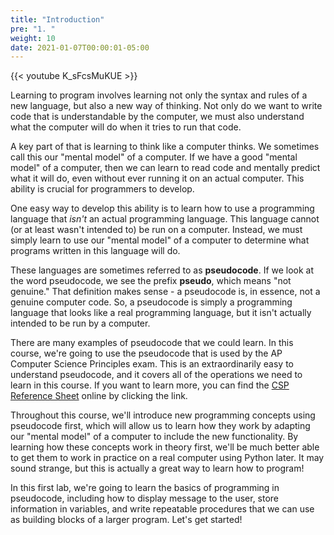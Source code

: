 ```yaml
---
title: "Introduction"
pre: "1. "
weight: 10
date: 2021-01-07T00:00:01-05:00
---
```


{{< youtube K_sFcsMuKUE >}}

Learning to program involves learning not only the syntax and rules of a new language, but also a new way of thinking. Not only do we want to write code that is understandable by the computer, we must also understand what the computer will do when it tries to run that code. 

A key part of that is learning to think like a computer thinks. We sometimes call this our "mental model" of a computer. If we have a good "mental model" of a computer, then we can learn to read code and mentally predict what it will do, even without ever running it on an actual computer. This ability is crucial for programmers to develop.

One easy way to develop this ability is to learn how to use a programming language that _isn't_ an actual programming language. This language cannot (or at least wasn't intended to) be run on a computer. Instead, we must simply learn to use our "mental model" of a computer to determine what programs written in this language will do.

These languages are sometimes referred to as **pseudocode**. If we look at the word pseudocode, we see the prefix **pseudo**, which means "not genuine." That definition makes sense - a pseudocode is, in essence, not a genuine computer code. So, a pseudocode is simply a programming language that looks like a real programming language, but it isn't actually intended to be run by a computer.

There are many examples of pseudocode that we could learn. In this course, we're going to use the pseudocode that is used by the AP Computer Science Principles exam. This is an extraordinarily easy to understand pseudocode, and it covers all of the operations we need to learn in this course. If you want to learn more, you can find the [CSP Reference Sheet](https://apcentral.collegeboard.org/pdf/ap-computer-science-principles-exam-reference-sheet.pdf) online by clicking the link.

Throughout this course, we'll introduce new programming concepts using pseudocode first, which will allow us to learn how they work by adapting our "mental model" of a computer to include the new functionality. By learning how these concepts work in theory first, we'll be much better able to get them to work in practice on a real computer using Python later. It may sound strange, but this is actually a great way to learn how to program!

In this first lab, we're going to learn the basics of programming in pseudocode, including how to display message to the user, store information in variables, and write repeatable procedures that we can use as building blocks of a larger program. Let's get started!
